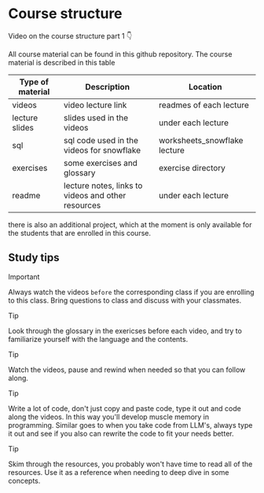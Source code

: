 # Course structure

Video on the course structure part 1 :point_down:

<!-- [![course structure part 1](https://github.com/kokchun/assets/blob/main/data_warehouse/course_structure_video.png?raw=true)](https://youtu.be/dzI71WhlOpU)

[![course structure part 2](https://github.com/kokchun/assets/blob/main/data_warehouse/github_course_structure_video.png?raw=true)](https://youtu.be/D_JY1dkljSs)
 -->

All course material can be found in this github repository. The course material is described in this table

| Type of material | Description                                        | Location                     |
| ---------------- | -------------------------------------------------- | ---------------------------- |
| videos           | video lecture link                                 | readmes of each lecture      |
| lecture slides   | slides used in the videos                          | under each lecture           |
| sql              | sql code used in the videos for snowflake          | worksheets_snowflake lecture |
| exercises        | some exercises and glossary                        | exercise directory           |
| readme           | lecture notes, links to videos and other resources | under each lecture           |

there is also an additional project, which at the moment is only available for the students that are enrolled in this course.

## Study tips

> [!IMPORTANT]
> Always watch the videos `before` the corresponding class if you are enrolling to this class. Bring questions to class and discuss with your classmates.

> [!TIP]
> Look through the glossary in the exericses before each video, and try to familiarize yourself with the language and the contents.

> [!TIP]
> Watch the videos, pause and rewind when needed so that you can follow along.

> [!TIP]
> Write a lot of code, don't just copy and paste code, type it out and code along the videos. In this way you'll develop muscle memory in programming. Similar goes to when you take code from LLM's, always type it out and see if you also can rewrite the code to fit your needs better.

> [!TIP]
> Skim through the resources, you probably won't have time to read all of the resources. Use it as a reference when needing to deep dive in some concepts.
